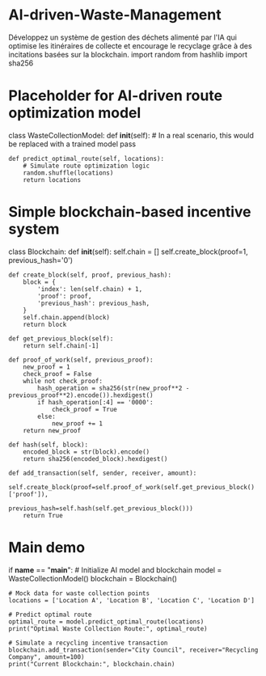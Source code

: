 # AI-driven-Waste-Management
Développez un système de gestion des déchets alimenté par l'IA qui optimise les itinéraires de collecte et encourage le recyclage grâce à des incitations basées sur la blockchain.
import random
from hashlib import sha256

# Placeholder for AI-driven route optimization model
class WasteCollectionModel:
    def __init__(self):
        # In a real scenario, this would be replaced with a trained model
        pass

    def predict_optimal_route(self, locations):
        # Simulate route optimization logic
        random.shuffle(locations)
        return locations

# Simple blockchain-based incentive system
class Blockchain:
    def __init__(self):
        self.chain = []
        self.create_block(proof=1, previous_hash='0')

    def create_block(self, proof, previous_hash):
        block = {
            'index': len(self.chain) + 1,
            'proof': proof,
            'previous_hash': previous_hash,
        }
        self.chain.append(block)
        return block

    def get_previous_block(self):
        return self.chain[-1]

    def proof_of_work(self, previous_proof):
        new_proof = 1
        check_proof = False
        while not check_proof:
            hash_operation = sha256(str(new_proof**2 - previous_proof**2).encode()).hexdigest()
            if hash_operation[:4] == '0000':
                check_proof = True
            else:
                new_proof += 1
        return new_proof

    def hash(self, block):
        encoded_block = str(block).encode()
        return sha256(encoded_block).hexdigest()

    def add_transaction(self, sender, receiver, amount):
        self.create_block(proof=self.proof_of_work(self.get_previous_block()['proof']),
                          previous_hash=self.hash(self.get_previous_block()))
        return True

# Main demo
if __name__ == "__main__":
    # Initialize AI model and blockchain
    model = WasteCollectionModel()
    blockchain = Blockchain()

    # Mock data for waste collection points
    locations = ['Location A', 'Location B', 'Location C', 'Location D']

    # Predict optimal route
    optimal_route = model.predict_optimal_route(locations)
    print("Optimal Waste Collection Route:", optimal_route)

    # Simulate a recycling incentive transaction
    blockchain.add_transaction(sender="City Council", receiver="Recycling Company", amount=100)
    print("Current Blockchain:", blockchain.chain)
